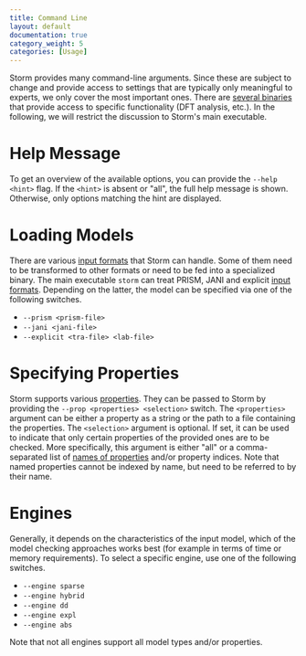 ```yaml
---
title: Command Line
layout: default
documentation: true
category_weight: 5
categories: [Usage]
---
```


Storm provides many command-line arguments. Since these are subject to change and provide access to settings that are typically only meaningful to experts, we only cover the most important ones. There are [several binaries](../../getting-started.html#other-binaries) that provide access to specific functionality (DFT analysis, etc.). In the following, we will restrict the discussion to Storm's main executable.

# Help Message

To get an overview of the available options, you can provide the `--help <hint>` flag. If the `<hint>` is absent or "all", the full help message is shown. Otherwise, only options matching the hint are displayed.

# Loading Models

There are various [input formats](languages.html) that Storm can handle. Some of them need to be transformed to other formats or need to be fed into a specialized binary. The main executable `storm` can treat PRISM, JANI and explicit [input formats](languages.html). Depending on the latter, the model can be specified via one of the following switches.

- `--prism <prism-file>`
- `--jani <jani-file>`
- `--explicit <tra-file> <lab-file>`

# Specifying Properties

Storm supports various [properties](properties.html). They can be passed to Storm by providing the `--prop <properties> <selection>` switch. The `<properties>` argument can be either a property as a string or the path to a file containing the properties. The `<selection>` argument is optional. If set, it can be used to indicate that only certain properties of the provided ones are to be checked. More specifically, this argument is either "all" or a comma-separated list of [names of properties](properties.html#naming-properties) and/or property indices. Note that named properties cannot be indexed by name, but need to be referred to by their name.

# Engines

Generally, it depends on the characteristics of the input model, which of the model checking approaches works best (for example in terms of time or memory requirements). To select a specific engine, use one of the following switches.

- `--engine sparse`
- `--engine hybrid`
- `--engine dd`
- `--engine expl`
- `--engine abs`

Note that not all engines support all model types and/or properties.


